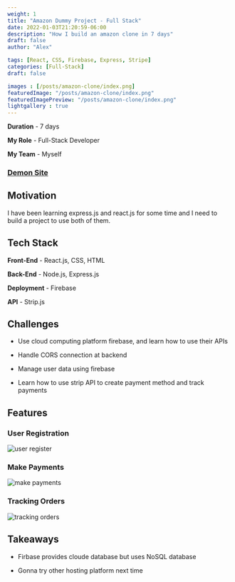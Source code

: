 ```yaml
---
weight: 1
title: "Amazon Dummy Project - Full Stack"
date: 2022-01-03T21:20:59-06:00
description: "How I build an amazon clone in 7 days"
draft: false
author: "Alex"

tags: [React, CSS, Firebase, Express, Stripe]
categories: [Full-Stack]
draft: false 

images : [/posts/amazon-clone/index.png]
featuredImage: "/posts/amazon-clone/index.png"
featuredImagePreview: "/posts/amazon-clone/index.png"
lightgallery : true
---
```



<!--more-->
**Duration** - 7 days

**My Role** - Full-Stack Developer

**My Team** - Myself

### [Demon Site](https://challenge-d6ab9.web.app)

## Motivation
I have been learning express.js and react.js for some time and I need to build a project to use both of them.

## Tech Stack
**Front-End** - React.js, CSS, HTML

**Back-End** - Node.js, Express.js

**Deployment** - Firebase

**API** - Strip.js

## Challenges

* Use cloud computing platform firebase, and learn how to use their APIs  

* Handle CORS connection at backend 
 
* Manage user data using firebase

* Learn how to use strip API to create payment method and track payments

## Features 

### User Registration

![user register](/posts/amazon-clone/amazon_shot_1.gif)

### Make Payments

![make payments](/posts/amazon-clone/amazon_shot_2.gif)

### Tracking Orders

![tracking orders](/posts/amazon-clone/amazon_shot_3.gif)

## Takeaways 

* Firbase provides cloude database but uses NoSQL database

* Gonna try other hosting platform next time 


 


